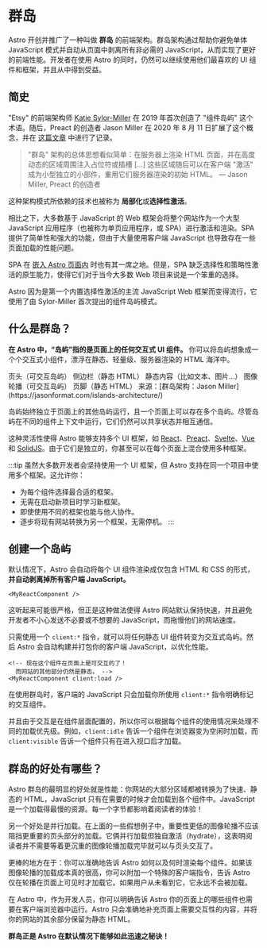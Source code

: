 # 群岛
Astro 开创并推广了一种叫做 **群岛** 的前端架构。群岛架构通过帮助你避免单体 JavaScript 模式并自动从页面中剥离所有非必需的 JavaScript，从而实现了更好的前端性能。开发者在使用 Astro 的同时，仍然可以继续使用他们最喜欢的 UI 组件和框架，并且从中得到受益。

## 简史

"Etsy" 的前端架构师 [Katie Sylor-Miller](https://twitter.com/ksylor) 在 2019 年首次创造了 "组件岛屿" 这个术语。随后，Preact 的创造者 Jason Miller 在 2020 年 8 月 11 日扩展了这个概念，并在 [这篇文章](https://jasonformat.com/islands-architecture/) 中进行了记录。

> "群岛" 架构的总体思想看似简单：在服务器上渲染 HTML 页面，并在高度动态的区域周围注入占位符或插槽 [...] 这些区域随后可以在客户端 "激活" 成为小型独立的小部件，重用它们服务器渲染的初始 HTML。
> — Jason Miller, Preact 的创造者

这种架构模式所依赖的技术也被称为 **局部化**或**选择性激活**。

相比之下，大多数基于 JavaScript 的 Web 框架会将整个网站作为一个大型 JavaScript 应用程序（也被称为单页应用程序，或 SPA）进行激活和渲染。SPA 提供了简单性和强大的功能，但由于大量使用客户端 JavaScript 也导致存在一些页面加载的性能问题。

SPA 在 [嵌入 Astro 页面内](/zh-cn/guides/migrate-to-astro/from-create-react-app/) 时也有其一席之地。但是，SPA 缺乏选择性和策略性激活的原生能力，使得它们对于当今大多数 Web 项目来说是一个笨重的选择。

Astro 因为是第一个内置选择性激活的主流 JavaScript Web 框架而变得流行，它使用了由 Sylor-Miller 首次提出的组件岛屿模式。

## 什么是群岛？

**在 Astro 中，“岛屿”指的是页面上的任何交互式 UI 组件。** 你可以将岛屿想象成一个个交互式小组件，漂浮在静态、轻量级、服务器渲染的 HTML 海洋中。

<IslandsDiagram>
    <Fragment slot="headerApp">页头（可交互岛屿）</Fragment>
    <Fragment slot="sidebarApp">侧边栏（静态 HTML）</Fragment>
    <Fragment slot="main">
        静态内容（比如文本、图片...）
    </Fragment>
    <Fragment slot="carouselApp">图像轮播（可交互岛屿）</Fragment>
    <Fragment slot="footer">页脚（静态 HTML）</Fragment>
    <Fragment slot="source">来源：[群岛架构：Jason Miller](https://jasonformat.com/islands-architecture/)</Fragment>
</IslandsDiagram>

岛屿始终独立于页面上的其他岛屿运行，且一个页面上可以存在多个岛屿。尽管岛屿在不同的组件上下文中运行，它们仍然可以共享状态并相互通信。

这种灵活性使得 Astro 能够支持多个 UI 框架，如 [React](https://react.dev/)、[Preact](https://preactjs.com/)、[Svelte](https://svelte.dev/)、[Vue](https://vuejs.org/) 和 [SolidJS](https://www.solidjs.com/)。由于它们是独立的，你甚至可以在每个页面上混合使用多种框架。

:::tip
虽然大多数开发者会坚持使用一个 UI 框架，但 Astro 支持在同一个项目中使用多个框架。这允许你：

- 为每个组件选择最合适的框架。
- 无需在启动新项目时学习新框架。
- 即使使用不同的框架也能与他人协作。
- 逐步将现有网站转换为另一个框架，无需停机。
:::

## 创建一个岛屿

默认情况下，Astro 会自动将每个 UI 组件渲染成仅包含 HTML 和 CSS 的形式，**并自动剥离掉所有客户端 JavaScript。**

```astro title="src/pages/index.astro"
<MyReactComponent />
```

这听起来可能很严格，但正是这种做法使得 Astro 网站默认保持快速，并且避免开发者不小心发送不必要或不想要的 JavaScript，而拖慢他们的网站速度。

只需使用一个 `client:*` 指令，就可以将任何静态 UI 组件转变为交互式岛屿。然后 Astro 会自动构建并打包你的客户端 JavaScript，以优化性能。

```astro title="src/pages/index.astro" ins="client:load"
<!-- 现在这个组件在页面上是可交互的了！
  而网站的其他部分仍然是静态。 -->
<MyReactComponent client:load />
```

在使用群岛时，客户端的 JavaScript 只会加载你所使用 `client:*` 指令明确标记的交互组件。

并且由于交互是在组件层面配置的，所以你可以根据每个组件的使用情况来处理不同的加载优先级。例如，`client:idle` 告诉一个组件在浏览器变为空闲时加载，而 `client:visible` 告诉一个组件只有在进入视口后才加载。

## 群岛的好处有哪些？

Astro 群岛的最明显的好处就是性能：你网站的大部分区域都被转换为了快速、静态的 HTML，JavaScript 只有在需要的时候才会加载到各个组件中。JavaScript 是一个加载得最慢的资源。每一个字节都影响着阅读者的体验！

另一个好处是并行加载。在上面的一些假想例子中，重要性更低的图像轮播不应该阻挡更重要的页头部分的加载。它俩并行加载但独自激活（hydrate），这表明阅读者并不需要等着更沉重的图像轮播加载完毕就可以与页头交互了。

更棒的地方在于：你可以准确地告诉 Astro 如何以及何时渲染每个组件。如果该图像轮播的加载成本真的很高，你可以附加一个特殊的客户端指令，告诉 Astro 仅在轮播在页面上可见时才加载它。如果用户从未看到它，它永远不会被加载。

在 Astro 中，作为开发人员，你可以明确告诉 Astro 你的页面上的哪些组件也需要在客户端浏览器中运行。Astro 只会准确地补充页面上需要交互性的内容，并将你的网站的其余部分保留为静态 HTML。

**群岛正是 Astro 在默认情况下能够如此迅速之秘诀！**
